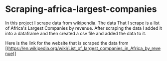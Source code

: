 # Scraping-africa-largest-companies
In this project I scrape data from wikipendia. The data That I scrape is a list of Africa's Largest Companies by revenue. 
After scraping the data I added it into a dataframe and then created a csv file and added the data to it.

Here is the link for the website that is scraped the data from [(https://en.wikipedia.org/wiki/List_of_largest_companies_in_Africa_by_revenue)]
